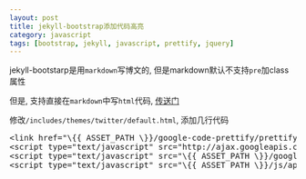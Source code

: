 ```yaml
---
layout: post
title: jekyll-bootstrap添加代码高亮
category: javascript
tags: [bootstrap, jekyll, javascript, prettify, jquery]
---
```


jekyll-bootstarp是用`markdown`写博文的, 但是markdown默认不支持`pre`加class属性

但是, 支持直接在`markdown`中写`html`代码, [传送门](http://daringfireball.net/projects/markdown/syntax#html)

修改`/includes/themes/twitter/default.html`, 添加几行代码

<pre class="prettyprint linenums">
&lt;link href="\{{ ASSET_PATH \}}/google-code-prettify/prettify.css" rel="stylesheet" type="text/css" media="all"&gt;
&lt;script type="text/javascript" src="http://ajax.googleapis.com/ajax/libs/jquery/1.7.2/jquery.min.js"&gt;&lt;/script&gt;
&lt;script type="text/javascript" src="\{{ ASSET_PATH \}}/google-code-prettify/prettify.js"&gt;&lt;/script&gt;
&lt;script type="text/javascript" src="\{{ ASSET_PATH \}}/js/application.js"&gt;&lt;/script&gt;
</pre>
